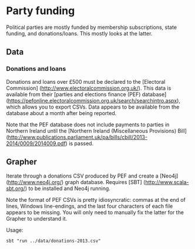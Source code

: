 Party funding
=============

Political parties are mostly funded by membership subscriptions, state funding, and donations/loans. This mostly looks at the latter.


Data
----

### Donations and loans

Donations and loans over £500 must be declared to the [Electoral Commission] (http://www.electoralcommission.org.uk/). This data is available from their [parties and elections finance (PEF) database] (https://pefonline.electoralcommission.org.uk/search/searchintro.aspx), which allows you to export CSVs. Data appears to be available from the database about a month after being reported.

Note that the PEF database does not include payments to parties in Northern Ireland until the [Northern Ireland (Miscellaneous Provisions) Bill] (http://www.publications.parliament.uk/pa/bills/cbill/2013-2014/0009/2014009.pdf) is passed.


Grapher
-------

Iterate through a donations CSV produced by PEF and create a [Neo4j] (http://www.neo4j.org/) graph database. Requires [SBT] (http://www.scala-sbt.org/) to be installed and Neo4j running.

Note the format of PEF CSVs is pretty idiosyncratic: commas at the end of lines, Windows line-endings, and the last four characters of each file appears to be missing. You will only need to manually fix the latter for the Grapher to understand it.

Usage:

    sbt "run ../data/donations-2013.csv"
